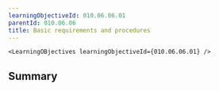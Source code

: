 ```yaml
---
learningObjectiveId: 010.06.06.01
parentId: 010.06.06
title: Basic requirements and procedures
---
```


```tsx eval
<LearningOBjectives learningObjectiveId={010.06.06.01} />
```

## Summary
